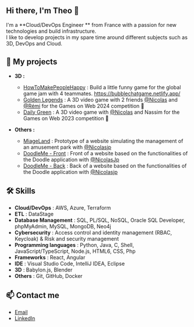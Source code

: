 ## Hi there, I'm Theo 👋
I'm a **Cloud/DevOps Engineer ** from France with a passion for new technologies and build infrastructure.\
I like to develop projects in my spare time around different subjects such as 3D, DevOps and Cloud.


## 🚀 My projects
- **3D :**
    - [HowToMakePeopleHappy](https://bubblechatgame.netlify.app/) : Build a little funny game for the global game jam with 4 teammates. https://bubblechatgame.netlify.app/ 
    - [Golden Legends](https://github.com/Golden-Legends) : A 3D video game with 2 friends [@Nicolas](https://github.com/nicolasjp) and [@Rémi](https://github.com/RemiSaurel) for the Games on Web 2024 competition 🥇
    - [Daily Green](https://github.com/Shannorr/games-on-web-2023/tree/0.0.1) : A 3D video game with [@Nicolas](https://github.com/nicolasjp) and Nassim for the Games on Web 2023 competition 🥉

- **Others :**
    - [MiageLand](https://github.com/Shannorr/m1-miageland-spring-boot) : Prototype of a website simulating the management of an amusement park with [@Nicolasjp](https://github.com/nicolasjp)
    - [DoodleMe - Front](https://github.com/Shannorr/Front-DoodleMe) : Front of a website based on the functionalities of the Doodle application with [@NicolasJp](https://github.com/nicolasjp)
    - [DoodleMe - Back](https://github.com/Shannorr/Back-DoodleMe) : Back of a website based on the functionalities of the Doodle application with [@Nicolasjp](https://github.com/nicolasjp)


## 🛠️ Skills
- **Cloud/DevOps** : AWS, Azure, Terraform
- **ETL** : DataStage
- **Database Management** : SQL, PL/SQL, NoSQL, Oracle SQL Developer, phpMyAdmin, MySQL, MongoDB, Neo4j
- **Cybersecurity** : Access control and identity management (RBAC, Keycloak) & Risk and security management
- **Programming languages** : Python, Java, C, Shell, JavaScript/TypeScript, Node.js, HTML6, CSS, Php
- **Frameworks** : React, Angular
- **IDE** : Visual Studio Code, IntelliJ IDEA, Eclipse
- **3D** : Babylon.js, Blender
- **Others** : Git, GitHub, Docker


## 📫 Contact me
- [Email](mailto:theo.pessegue@gmail.com)
- [LinkedIn](www.linkedin.com/in/theo-pessegue/)

<!--
**Shannorr/Shannorr** is a ✨ _special_ ✨ repository because its `README.md` (this file) appears on your GitHub profile.

Here are some ideas to get you started:

- 🔭 I’m currently working on ...
- 🌱 I’m currently learning ...
- 👯 I’m looking to collaborate on ...
- 🤔 I’m looking for help with ...
- 💬 Ask me about ...
- 📫 How to reach me: ...
- 😄 Pronouns: ...
- ⚡ Fun fact: ...
-->
